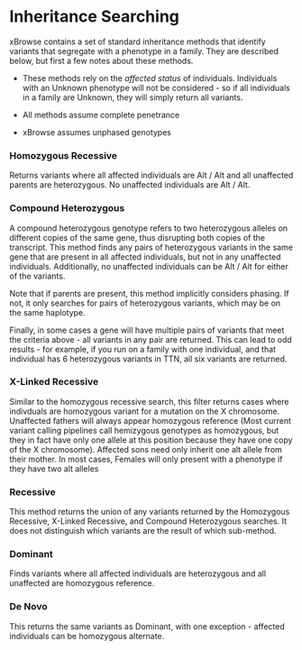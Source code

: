 Inheritance Searching
===

xBrowse contains a set of standard inheritance methods that identify variants that segregate with a phenotype in a family.
They are described below, but first a few notes about these methods.

- These methods rely on the *affected status* of individuals.
Individuals with an Unknown phenotype will not be considered -
so if all individuals in a family are Unknown, they will simply return all variants.

- All methods assume complete penetrance

- xBrowse assumes unphased genotypes

### Homozygous Recessive 

Returns variants where all affected individuals are Alt / Alt and all unaffected parents are heterozygous. No unaffected individuals are Alt / Alt.

### Compound Heterozygous

A compound heterozygous genotype refers to two heterozygous alleles on different copies of the same gene, thus disrupting both copies of the transcript.
This method finds any pairs of heterozygous variants in the same gene that are present in all affected individuals,
but not in any unaffected individuals.
Additionally, no unaffected individuals can be Alt / Alt for either of the variants.

Note that if parents are present, this method implicitly considers phasing. If not, it only searches for pairs of heterozygous variants, which may be on the same haplotype.

Finally, in some cases a gene will have multiple pairs of variants that meet the criteria above -
all variants in any pair are returned.
This can lead to odd results - for example, if you run on a family with one individual,
and that individual has 6 heterozygous variants in TTN, all six variants are returned.

### X-Linked Recessive

Similar to the homozygous recessive search, this filter returns cases where indivduals are homozygous variant for a mutation on the X chromosome. Unaffected fathers will always appear homozygous reference (Most current variant calling pipelines call hemizygous genotypes as homozygous, but they in fact have only one allele at this position because they have one copy of the X chromosome). Affected sons need only inherit one alt allele from their mother. In most cases, Females will only present with a phenotype if they have two alt alleles


### Recessive

This method returns the union of any variants returned by the Homozygous Recessive,
X-Linked Recessive, and Compound Heterozygous searches.
It does not distinguish which variants are the result of which sub-method.

### Dominant

Finds variants where all affected individuals are heterozygous and all unaffected are homozygous reference.

### De Novo

This returns the same variants as Dominant, with one exception - affected individuals can be homozygous alternate.

